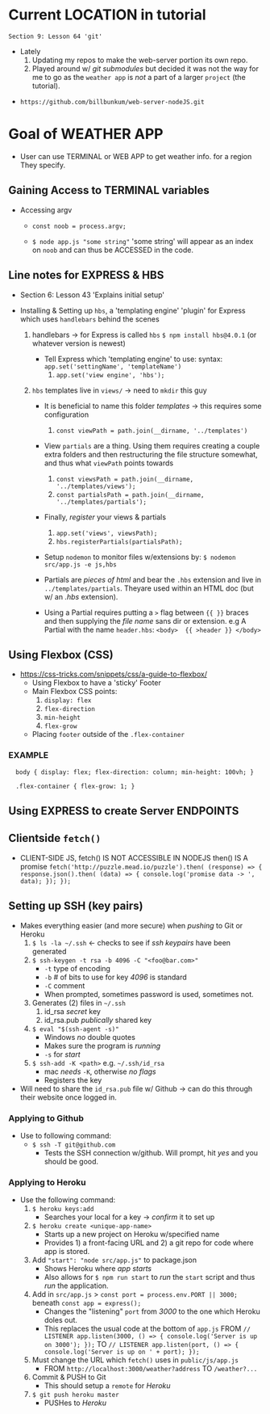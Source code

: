 # Current LOCATION in tutorial
	Section 9: Lesson 64 'git'

+ Lately
	1. Updating my repos to make the web-server portion its own repo.
	2. Played around w/ *git submodules* but decided it was not the way for me to go as the `weather app` is *not* a part of a larger `project` (the tutorial).

* `https://github.com/billbunkum/web-server-nodeJS.git`

# Goal of WEATHER APP

* User can use TERMINAL or WEB APP to get weather info. for a region They specify.

## Gaining Access to TERMINAL variables

* Accessing argv
	+ `const noob = process.argv;`
	
	+ `$ node app.js "some string"` 'some string' will appear as an index on `noob` and can thus be ACCESSED in the code.

## Line notes for EXPRESS & HBS
* Section 6: Lesson 43 'Explains initial setup'

* Installing & Setting up `hbs`, a 'templating engine' 'plugin' for Express which uses `handlebars` behind the scenes	
	1. handlebars -> for Express is called `hbs`
		`$ npm install hbs@4.0.1` (or whatever version is newest)
	
		+ Tell Express which 'templating engine' to use:
			syntax: `app.set('settingName', 'templateName')`
			1. `app.set('view engine', 'hbs');`

	2. `hbs` templates live in `views/` -> need to `mkdir` this guy

		+ It is beneficial to name this folder *templates* -> this requires some configuration
			1. `const viewPath = path.join(__dirname, '../templates')`

		+ View `partials` are a thing. Using them requires creating a couple extra folders and then restructuring the file structure somewhat, and thus what `viewPath` points towards
			1. `const viewsPath = path.join(__dirname, '../templates/views');`
			2. `const partialsPath = path.join(__dirname, '../templates/partials');`

		+ Finally, *register* your views & partials
			1. `app.set('views', viewsPath);`
			2. `hbs.registerPartials(partialsPath);`

		+ Setup `nodemon` to monitor files w/extensions by:
			`$ nodemon src/app.js -e js,hbs`

		+ Partials are *pieces of html* and bear the `.hbs` extension and live in `../templates/partials`. Theyare used within an HTML doc (but w/ an *.hbs* extension). 

		+ Using a Partial requires putting a `>` flag between `{{ }}` braces and then supplying the *file name* sans dir or extension. 
			e.g A Partial with the name `header.hbs`:
				`<body> 
					{{ >header }}
				</body>`

## Using Flexbox (CSS)
* https://css-tricks.com/snippets/css/a-guide-to-flexbox/
	+ Using Flexbox to have a 'sticky' Footer
	+ Main Flexbox CSS points:
		1. `display: flex` 
		2. `flex-direction` 
		3. `min-height` 
		4. `flex-grow`
	+ Placing `footer` outside of the `.flex-container`

### EXAMPLE
`	body {
		display: flex;
		flex-direction: column;
		min-height: 100vh;
	}
`

`	.flex-container {
		flex-grow: 1;
	}
`

## Using EXPRESS to create Server ENDPOINTS

## Clientside `fetch()`

* CLIENT-SIDE JS, fetch() IS NOT ACCESSIBLE IN NODEJS
then() IS A promise
`fetch('http://puzzle.mead.io/puzzle').then( (response) => {
	response.json().then( (data) => {
		console.log('promise data -> ', data);
	});
});`

## Setting up SSH (key pairs)
* Makes everything easier (and more secure) when *pushing* to Git or Heroku
	1. `$ ls -la ~/.ssh` <- checks to see if *ssh keypairs* have been generated
	2. `$ ssh-keygen -t rsa -b 4096 -C "<foo@bar.com>"`
		+ `-t` type of encoding
		+ `-b` # of bits to use for key *4096* is standard
		+ `-C` comment
		+ When prompted, sometimes password is used, sometimes not.
	3. Generates (2) files in `~/.ssh`
		1. id_rsa *secret* key
		2. id_rsa.pub *publically* shared key
	4. `$ eval "$(ssh-agent -s)"` 
		+ Windows *no* double quotes
		+ Makes sure the program is *running*
		+ `-s` for *start*
	5. `$ ssh-add -K <path>` e.g. `~/.ssh/id_rsa`
		+ mac *needs* `-K`, otherwise *no flags*
		+ Registers the key
* Will need to share the `id_rsa.pub` file w/ Github -> can do this through their website once logged in.

### Applying to Github
* Use to following command:
	+ `$ ssh -T git@github.com`
		+ Tests the SSH connection w/github. Will prompt, hit *yes* and you should be good.

### Applying to Heroku
* Use the following command:
	1. `$ heroku keys:add`
		+ Searches your local for a key -> *confirm* it to set up
	2. `$ heroku create <unique-app-name>`
		+ Starts up a new project on Heroku w/specified name
		+ Provides 1) a front-facing URL and 2) a git repo for code where app is stored.
	3. Add `"start": "node src/app.js"` to package.json
		+ Shows Heroku where *app starts*
		+ Also allows for `$ npm run start` to *run* the `start` script and thus *run* the application.
	4. Add in `src/app.js` > `const port = process.env.PORT || 3000;` beneath `const app = express();`
		+ Changes the "listening" `port` from *3000* to the one which Heroku doles out. 
		+ This replaces the usual code at the bottom of `app.js`
		FROM `// LISTENER
app.listen(3000, () => {
	console.log('Server is up on 3000');
});` TO
`// LISTENER
app.listen(port, () => {
	console.log('Server is up on ' + port);
});`
	5. Must change the URL which `fetch()` uses in `public/js/app.js`
		+ FROM `http://localhost:3000/weather?address` TO `/weather?...` 
	6. Commit & PUSH to Git
		+ This should setup a `remote` for *Heroku*
	7. `$ git push heroku master` 
		+ PUSHes to *Heroku*